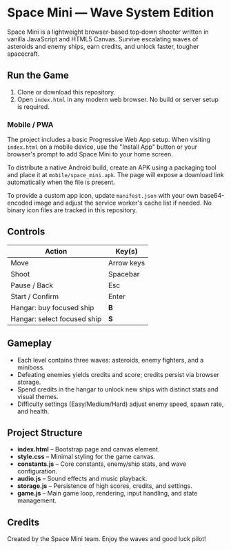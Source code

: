 # Space Mini — Wave System Edition

Space Mini is a lightweight browser-based top‑down shooter written in vanilla JavaScript and HTML5 Canvas. Survive escalating waves of asteroids and enemy ships, earn credits, and unlock faster, tougher spacecraft.

## Run the Game
1. Clone or download this repository.
2. Open `index.html` in any modern web browser. No build or server setup is required.

### Mobile / PWA

The project includes a basic Progressive Web App setup. When visiting `index.html` on a mobile device, use the "Install App" button or your browser's prompt to add Space Mini to your home screen.

To distribute a native Android build, create an APK using a packaging tool and place it at `mobile/space_mini.apk`. The page will expose a download link automatically when the file is present.

To provide a custom app icon, update `manifest.json` with your own base64-encoded image and adjust the service worker's cache list if needed. No binary icon files are tracked in this repository.

## Controls
| Action                     | Key(s)        |
|----------------------------|---------------|
| Move                       | Arrow keys    |
| Shoot                      | Spacebar      |
| Pause / Back               | Esc           |
| Start / Confirm            | Enter         |
| Hangar: buy focused ship   | **B**         |
| Hangar: select focused ship| **S**         |

## Gameplay
- Each level contains three waves: asteroids, enemy fighters, and a miniboss.
- Defeating enemies yields credits and score; credits persist via browser storage.
- Spend credits in the hangar to unlock new ships with distinct stats and visual themes.
- Difficulty settings (Easy/Medium/Hard) adjust enemy speed, spawn rate, and health.

## Project Structure
- **index.html** – Bootstrap page and canvas element.
- **style.css** – Minimal styling for the game canvas.
- **constants.js** – Core constants, enemy/ship stats, and wave configuration.
- **audio.js** – Sound effects and music playback.
- **storage.js** – Persistence of high scores, credits, and settings.
- **game.js** – Main game loop, rendering, input handling, and state management.

## Credits
Created by the Space Mini team. Enjoy the waves and good luck pilot!
